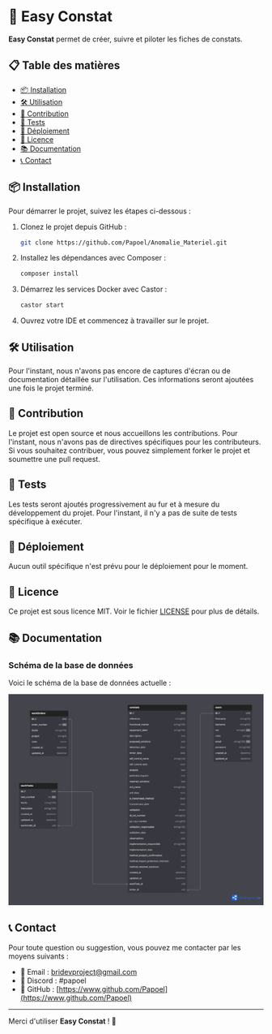 # 🚀 Easy Constat

**Easy Constat** permet de créer, suivre et piloter les fiches de constats.

## 📋 Table des matières

- [📦 Installation](#installation)
- [🛠️ Utilisation](#utilisation)
- [🤝 Contribution](#contribution)
- [🧪 Tests](#tests)
- [🚀 Déploiement](#déploiement)
- [📜 Licence](#licence)
- [📚 Documentation](#documentation)
- [📞 Contact](#contact)

## 📦 Installation

Pour démarrer le projet, suivez les étapes ci-dessous :

1. Clonez le projet depuis GitHub :

    ```sh
    git clone https://github.com/Papoel/Anomalie_Materiel.git
    ```

2. Installez les dépendances avec Composer :

    ```sh
    composer install
    ```

3. Démarrez les services Docker avec Castor :

    ```sh
    castor start
    ```

4. Ouvrez votre IDE et commencez à travailler sur le projet.

## 🛠️ Utilisation

Pour l'instant, nous n'avons pas encore de captures d'écran ou de documentation détaillée sur l'utilisation. Ces informations seront ajoutées une fois le projet terminé.

## 🤝 Contribution

Le projet est open source et nous accueillons les contributions. Pour l'instant, nous n'avons pas de directives spécifiques pour les contributeurs. Si vous souhaitez contribuer, vous pouvez simplement forker le projet et soumettre une pull request.

## 🧪 Tests

Les tests seront ajoutés progressivement au fur et à mesure du développement du projet. Pour l'instant, il n'y a pas de suite de tests spécifique à exécuter.

## 🚀 Déploiement

Aucun outil spécifique n'est prévu pour le déploiement pour le moment.

## 📜 Licence

Ce projet est sous licence MIT. Voir le fichier [LICENSE](LICENSE) pour plus de détails.

## 📚 Documentation

### Schéma de la base de données

Voici le schéma de la base de données actuelle :

![Database Schema](./docs/database-schema.png)

## 📞 Contact

Pour toute question ou suggestion, vous pouvez me contacter par les moyens suivants :

- 📧 Email : [bridevproject@gmail.com](mailto:bridevproject@gmail.com)
- 💬 Discord : #papoel
- 🐙 GitHub : [https://www.github.com/Papoel](https://www.github.com/Papoel)

---

Merci d'utiliser **Easy Constat** ! 🚀
